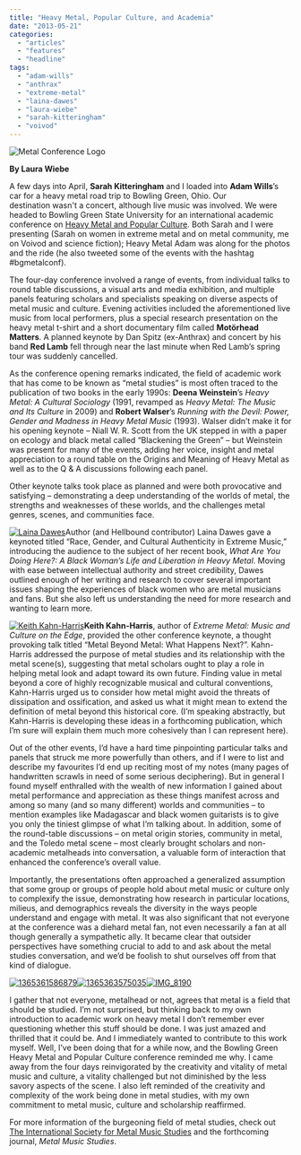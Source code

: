 ```yaml
---
title: "Heavy Metal, Popular Culture, and Academia"
date: "2013-05-21"
categories: 
  - "articles"
  - "features"
  - "headline"
tags: 
  - "adam-wills"
  - "anthrax"
  - "extreme-metal"
  - "laina-dawes"
  - "laura-wiebe"
  - "sarah-kitteringham"
  - "voivod"
---
```


![Metal Conference Logo](http://www.hellbound.ca/wp-content/uploads/2013/05/IMG_20130407_165032.jpg)

**By Laura Wiebe**

A few days into April, **Sarah Kitteringham** and I loaded into **Adam Wills**’s car for a heavy metal road trip to Bowling Green, Ohio. Our destination wasn't a concert, although live music was involved. We were headed to Bowling Green State University for an international academic conference on [Heavy Metal and Popular Culture](http://www.bgsu.edu/departments/popc/page128417.html). Both Sarah and I were presenting (Sarah on women in extreme metal and on metal community, me on Voivod and science fiction); Heavy Metal Adam was along for the photos and the ride (he also tweeted some of the events with the hashtag #bgmetalconf).

The four-day conference involved a range of events, from individual talks to round table discussions, a visual arts and media exhibition, and multiple panels featuring scholars and specialists speaking on diverse aspects of metal music and culture. Evening activities included the aforementioned live music from local performers, plus a special research presentation on the heavy metal t-shirt and a short documentary film called **Motörhead Matters**. A planned keynote by Dan Spitz (ex-Anthrax) and concert by his band **Red Lamb** fell through near the last minute when Red Lamb’s spring tour was suddenly cancelled.

As the conference opening remarks indicated, the field of academic work that has come to be known as “metal studies” is most often traced to the publication of two books in the early 1990s: **Deena Weinstein**’s _Heavy Metal: A Cultural Sociology_ (1991, revamped as _Heavy Metal: The Music and Its Culture_ in 2009) and **Robert Walser**’s _Running with the Devil: Power, Gender and Madness in Heavy Metal Music_ (1993). Walser didn’t make it for his opening keynote – Niall W. R. Scott from the UK stepped in with a paper on ecology and black metal called “Blackening the Green” – but Weinstein was present for many of the events, adding her voice, insight and metal appreciation to a round table on the Origins and Meaning of Heavy Metal as well as to the Q & A discussions following each panel.

Other keynote talks took place as planned and were both provocative and satisfying – demonstrating a deep understanding of the worlds of metal, the strengths and weaknesses of these worlds, and the challenges metal genres, scenes, and communities face.

[![Laina Dawes](http://www.hellbound.ca/wp-content/uploads/2013/05/1365261225582-182x182.jpg)](http://www.hellbound.ca/wp-content/uploads/2013/05/1365261225582.jpg)Author (and Hellbound contributor) Laina Dawes gave a keynoted titled “Race, Gender, and Cultural Authenticity in Extreme Music,” introducing the audience to the subject of her recent book, _What Are You Doing Here?: A Black Woman’s Life and Liberation in Heavy Metal_. Moving with ease between intellectual authority and street credibility, Dawes outlined enough of her writing and research to cover several important issues shaping the experiences of black women who are metal musicians and fans. But she also left us understanding the need for more research and wanting to learn more.

[![Keith Kahn-Harris](http://www.hellbound.ca/wp-content/uploads/2013/05/IMG_8193-182x182.jpg)](http://www.hellbound.ca/wp-content/uploads/2013/05/IMG_8193.jpg)**Keith Kahn-Harris**, author of _Extreme Metal: Music and Culture on the Edge_, provided the other conference keynote, a thought provoking talk titled “Metal Beyond Metal: What Happens Next?”. Kahn-Harris addressed the purpose of metal studies and its relationship with the metal scene(s), suggesting that metal scholars ought to play a role in helping metal look and adapt toward its own future. Finding value in metal beyond a core of highly recognizable musical and cultural conventions, Kahn-Harris urged us to consider how metal might avoid the threats of dissipation and ossification, and asked us what it might mean to extend the definition of metal beyond this historical core. (I’m speaking abstractly, but Kahn-Harris is developing these ideas in a forthcoming publication, which I’m sure will explain them much more cohesively than I can represent here).

Out of the other events, I’d have a hard time pinpointing particular talks and panels that struck me more powerfully than others, and if I were to list and describe my favourites I’d end up reciting most of my notes (many pages of handwritten scrawls in need of some serious deciphering). But in general I found myself enthralled with the wealth of new information I gained about metal performance and appreciation as these things manifest across and among so many (and so many different) worlds and communities – to mention examples like Madagascar and black women guitarists is to give you only the tiniest glimpse of what I’m talking about. In addition, some of the round-table discussions – on metal origin stories, community in metal, and the Toledo metal scene – most clearly brought scholars and non-academic metalheads into conversation, a valuable form of interaction that enhanced the conference’s overall value.

Importantly, the presentations often approached a generalized assumption that some group or groups of people hold about metal music or culture only to complexify the issue, demonstrating how research in particular locations, milieus, and demographics reveals the diversity in the ways people understand and engage with metal. It was also significant that not everyone at the conference was a diehard metal fan, not even necessarily a fan at all though generally a sympathetic ally. It became clear that outsider perspectives have something crucial to add to and ask about the metal studies conversation, and we’d be foolish to shut ourselves off from that kind of dialogue.

[![1365361586879](http://www.hellbound.ca/wp-content/uploads/2013/05/1365361586879-182x182.jpg)](http://www.hellbound.ca/wp-content/uploads/2013/05/1365361586879.jpg)[![1365363575035](http://www.hellbound.ca/wp-content/uploads/2013/05/1365363575035-182x182.jpg)](http://www.hellbound.ca/wp-content/uploads/2013/05/1365363575035.jpg)[![IMG_8190](http://www.hellbound.ca/wp-content/uploads/2013/05/IMG_8190-182x182.jpg)](http://www.hellbound.ca/wp-content/uploads/2013/05/IMG_8190.jpg)

I gather that not everyone, metalhead or not, agrees that metal is a field that should be studied. I’m not surprised, but thinking back to my own introduction to academic work on heavy metal I don’t remember ever questioning whether this stuff should be done. I was just amazed and thrilled that it could be. And I immediately wanted to contribute to this work myself. Well, I’ve been doing that for a while now, and the Bowling Green Heavy Metal and Popular Culture conference reminded me why. I came away from the four days reinvigorated by the creativity and vitality of metal music and culture, a vitality challenged but not diminished by the less savory aspects of the scene. I also left reminded of the creativity and complexity of the work being done in metal studies, with my own commitment to metal music, culture and scholarship reaffirmed.

For more information of the burgeoning field of metal studies, check out [The International Society for Metal Music Studies](http://www.ucmo.edu/metalstudies/) and the forthcoming journal, _Metal Music Studies_.
